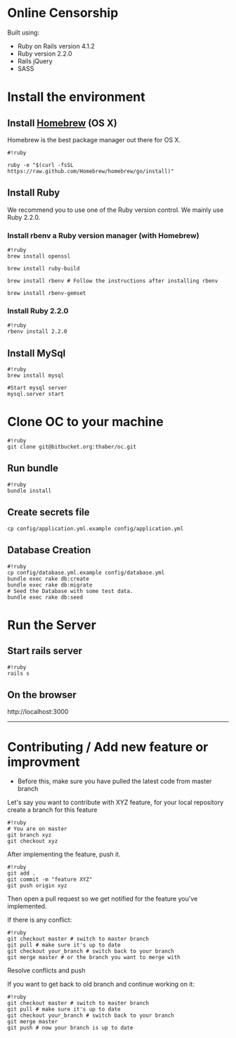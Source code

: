 # Online Censorship #
Built using:
- Ruby on Rails version 4.1.2
- Ruby version 2.2.0
- Rails jQuery
- SASS


# Install the environment #

## Install [Homebrew](http://brew.sh/) (OS X) ##

Homebrew is the best package manager out there for OS X.

```
#!ruby

ruby -e "$(curl -fsSL https://raw.github.com/Homebrew/homebrew/go/install)"
```

## Install Ruby ##

We recommend you to use one of the Ruby version control. We mainly use Ruby 2.2.0.

### Install rbenv a Ruby version manager (with Homebrew) ###

```
#!ruby
brew install openssl

brew install ruby-build

brew install rbenv # Follow the instructions after installing rbenv

brew install rbenv-gemset
```

### Install Ruby 2.2.0 ###

```
#!ruby
rbenv install 2.2.0
```

## Install MySql ##

```
#!ruby
brew install mysql

#Start mysql server
mysql.server start
```

# Clone OC to your machine #

```
#!ruby
git clone git@bitbucket.org:thaber/oc.git
```

## Run bundle ##

```
#!ruby
bundle install
```

## Create secrets file ##
```
cp config/application.yml.example config/application.yml
```

## Database Creation ##

```
#!ruby
cp config/database.yml.example config/database.yml
bundle exec rake db:create
bundle exec rake db:migrate
# Seed the Database with some test data.
bundle exec rake db:seed
```

# Run the Server #

## Start rails server ##

```
#!ruby
rails s
```

## On the browser ##

http://localhost:3000

__________

# Contributing / Add new feature or improvment #

* Before this, make sure you have pulled the latest code from master branch

Let's say you want to contribute with XYZ feature, for your local repository create a branch for this feature

```
#!ruby
# You are on master
git branch xyz
git checkout xyz
```

After implementing the feature, push it.

```
#!ruby
git add .
git commit -m "feature XYZ"
git push origin xyz
```
Then open a pull request so we get notified for the feature you've implemented.

If there is any conflict:
```
#!ruby
git checkout master # switch to master branch
git pull # make sure it's up to date
git checkout your_branch # switch back to your branch
git merge master # or the branch you want to merge with
```
Resolve conflicts and push


If you want to get back to old branch and continue working on it:
```
#!ruby
git checkout master # switch to master branch
git pull # make sure it's up to date
git checkout your_branch # switch back to your branch
git merge master
git push # now your branch is up to date
```
